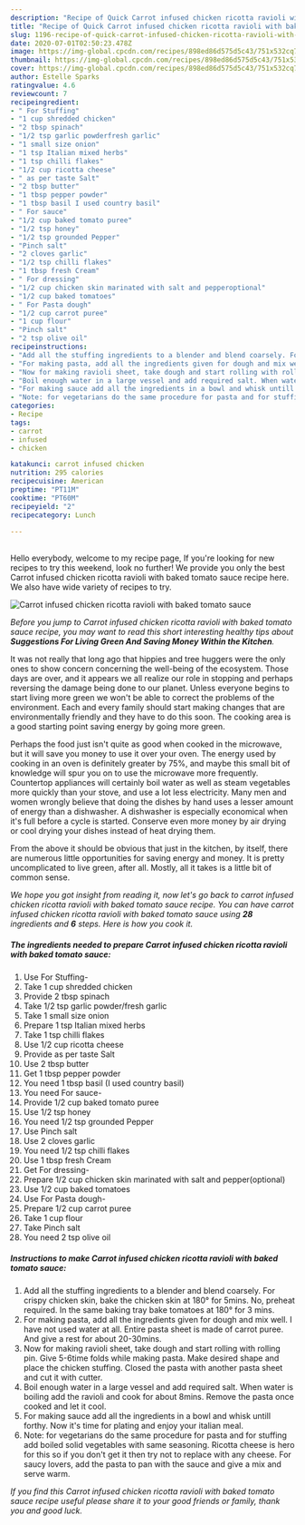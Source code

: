 ```yaml
---
description: "Recipe of Quick Carrot infused chicken ricotta ravioli with baked tomato sauce"
title: "Recipe of Quick Carrot infused chicken ricotta ravioli with baked tomato sauce"
slug: 1196-recipe-of-quick-carrot-infused-chicken-ricotta-ravioli-with-baked-tomato-sauce
date: 2020-07-01T02:50:23.478Z
image: https://img-global.cpcdn.com/recipes/898ed86d575d5c43/751x532cq70/carrot-infused-chicken-ricotta-ravioli-with-baked-tomato-sauce-recipe-main-photo.jpg
thumbnail: https://img-global.cpcdn.com/recipes/898ed86d575d5c43/751x532cq70/carrot-infused-chicken-ricotta-ravioli-with-baked-tomato-sauce-recipe-main-photo.jpg
cover: https://img-global.cpcdn.com/recipes/898ed86d575d5c43/751x532cq70/carrot-infused-chicken-ricotta-ravioli-with-baked-tomato-sauce-recipe-main-photo.jpg
author: Estelle Sparks
ratingvalue: 4.6
reviewcount: 7
recipeingredient:
- " For Stuffing"
- "1 cup shredded chicken"
- "2 tbsp spinach"
- "1/2 tsp garlic powderfresh garlic"
- "1 small size onion"
- "1 tsp Italian mixed herbs"
- "1 tsp chilli flakes"
- "1/2 cup ricotta cheese"
- " as per taste Salt"
- "2 tbsp butter"
- "1 tbsp pepper powder"
- "1 tbsp basil I used country basil"
- " For sauce"
- "1/2 cup baked tomato puree"
- "1/2 tsp honey"
- "1/2 tsp grounded Pepper"
- "Pinch salt"
- "2 cloves garlic"
- "1/2 tsp chilli flakes"
- "1 tbsp fresh Cream"
- " For dressing"
- "1/2 cup chicken skin marinated with salt and pepperoptional"
- "1/2 cup baked tomatoes"
- " For Pasta dough"
- "1/2 cup carrot puree"
- "1 cup flour"
- "Pinch salt"
- "2 tsp olive oil"
recipeinstructions:
- "Add all the stuffing ingredients to a blender and blend coarsely. For crispy chicken skin, bake the chicken skin at 180° for 5mins. No, preheat required. In the same baking tray bake tomatoes at 180° for 3 mins."
- "For making pasta, add all the ingredients given for dough and mix well. I have not used water at all. Entire pasta sheet is made of carrot puree. And give a rest for about 20-30mins."
- "Now for making ravioli sheet, take dough and start rolling with rolling pin. Give 5-6time folds while making pasta. Make desired shape and place the chicken stuffing. Closed the pasta with another pasta sheet and cut it with cutter."
- "Boil enough water in a large vessel and add required salt. When water is boiling add the ravioli and cook for about 8mins. Remove the pasta once cooked and let it cool."
- "For making sauce add all the ingredients in a bowl and whisk untill forthy. Now it&#39;s time for plating and enjoy your italian meal."
- "Note: for vegetarians do the same procedure for pasta and for stuffing add boiled solid vegetables with same seasoning. Ricotta cheese is hero for this so if you don&#39;t get it then try not to replace with any cheese. For saucy lovers, add the pasta to pan with the sauce and give a mix and serve warm."
categories:
- Recipe
tags:
- carrot
- infused
- chicken

katakunci: carrot infused chicken 
nutrition: 295 calories
recipecuisine: American
preptime: "PT11M"
cooktime: "PT60M"
recipeyield: "2"
recipecategory: Lunch

---
```

<br>
Hello everybody, welcome to my recipe page, If you're looking for new recipes to try this weekend, look no further! We provide you only the best Carrot infused chicken ricotta ravioli with baked tomato sauce recipe here. We also have wide variety of recipes to try.
<br>


![Carrot infused chicken ricotta ravioli with baked tomato sauce](https://img-global.cpcdn.com/recipes/898ed86d575d5c43/751x532cq70/carrot-infused-chicken-ricotta-ravioli-with-baked-tomato-sauce-recipe-main-photo.jpg)

<i>Before you jump to Carrot infused chicken ricotta ravioli with baked tomato sauce recipe, you may want to read this short interesting healthy tips about 
<strong>Suggestions For Living Green And Saving Money Within the Kitchen</strong>.</i>
</br>

It was not really that long ago that hippies and tree huggers were the only ones to show concern concerning the well-being of the ecosystem. Those days are over, and it appears we all realize our role in stopping and perhaps reversing the damage being done to our planet. Unless everyone begins to start living more green we won't be able to correct the problems of the environment. Each and every family should start making changes that are environmentally friendly and they have to do this soon. The cooking area is a good starting point saving energy by going more green.

Perhaps the food just isn't quite as good when cooked in the microwave, but it will save you money to use it over your oven. The energy used by cooking in an oven is definitely greater by 75%, and maybe this small bit of knowledge will spur you on to use the microwave more frequently. Countertop appliances will certainly boil water as well as steam vegetables more quickly than your stove, and use a lot less electricity. Many men and women wrongly believe that doing the dishes by hand uses a lesser amount of energy than a dishwasher. A dishwasher is especially economical when it's full before a cycle is started. Conserve even more money by air drying or cool drying your dishes instead of heat drying them.

From the above it should be obvious that just in the kitchen, by itself, there are numerous little opportunities for saving energy and money. It is pretty uncomplicated to live green, after all. Mostly, all it takes is a little bit of common sense.


<i>We hope you got insight from reading it, now let's go back to carrot infused chicken ricotta ravioli with baked tomato sauce recipe. You can have carrot infused chicken ricotta ravioli with baked tomato sauce using <strong>28</strong> ingredients and <strong>6</strong> steps. Here is how you cook it.
</i>

##### The ingredients needed to prepare Carrot infused chicken ricotta ravioli with baked tomato sauce:

1. Use  For Stuffing-
1. Take 1 cup shredded chicken
1. Provide 2 tbsp spinach
1. Take 1/2 tsp garlic powder/fresh garlic
1. Take 1 small size onion
1. Prepare 1 tsp Italian mixed herbs
1. Take 1 tsp chilli flakes
1. Use 1/2 cup ricotta cheese
1. Provide  as per taste Salt
1. Use 2 tbsp butter
1. Get 1 tbsp pepper powder
1. You need 1 tbsp basil (I used country basil)
1. You need  For sauce-
1. Provide 1/2 cup baked tomato puree
1. Use 1/2 tsp honey
1. You need 1/2 tsp grounded Pepper
1. Use Pinch salt
1. Use 2 cloves garlic
1. You need 1/2 tsp chilli flakes
1. Use 1 tbsp fresh Cream
1. Get  For dressing-
1. Prepare 1/2 cup chicken skin marinated with salt and pepper(optional)
1. Use 1/2 cup baked tomatoes
1. Use  For Pasta dough-
1. Prepare 1/2 cup carrot puree
1. Take 1 cup flour
1. Take Pinch salt
1. You need 2 tsp olive oil


##### Instructions to make Carrot infused chicken ricotta ravioli with baked tomato sauce:

1. Add all the stuffing ingredients to a blender and blend coarsely. For crispy chicken skin, bake the chicken skin at 180° for 5mins. No, preheat required. In the same baking tray bake tomatoes at 180° for 3 mins.
1. For making pasta, add all the ingredients given for dough and mix well. I have not used water at all. Entire pasta sheet is made of carrot puree. And give a rest for about 20-30mins.
1. Now for making ravioli sheet, take dough and start rolling with rolling pin. Give 5-6time folds while making pasta. Make desired shape and place the chicken stuffing. Closed the pasta with another pasta sheet and cut it with cutter.
1. Boil enough water in a large vessel and add required salt. When water is boiling add the ravioli and cook for about 8mins. Remove the pasta once cooked and let it cool.
1. For making sauce add all the ingredients in a bowl and whisk untill forthy. Now it&#39;s time for plating and enjoy your italian meal.
1. Note: for vegetarians do the same procedure for pasta and for stuffing add boiled solid vegetables with same seasoning. Ricotta cheese is hero for this so if you don&#39;t get it then try not to replace with any cheese. For saucy lovers, add the pasta to pan with the sauce and give a mix and serve warm.


<i>If you find this Carrot infused chicken ricotta ravioli with baked tomato sauce recipe useful please share it to your good friends or family, thank you and good luck.</i>
